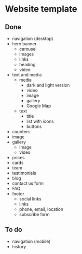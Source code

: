 # Website template

## Done
- navigation (desktop)
- hero banner
  - carousel
  - images
  - links
  - heading
  - video
- text and media
  - media
    - dark and light version
    - video
    - image
    - gallery
    - Google Map
  - text
    - title
    - list with icons
    - buttons
- counters
- image
- gallery
  - image
  - video
- prices
- cards
- team
- testimonials
- blog
- contact us form
- FAQ
- footer
  - social links
  - links
  - phone, email, location
  - subscribe form

## To do
- navigation (mobile)
- history

